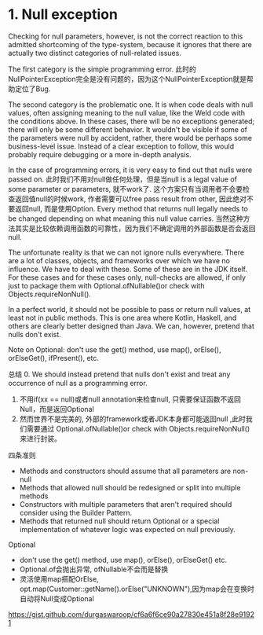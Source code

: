 # 1. Null exception
Checking for null parameters, however, is not the correct reaction to this admitted shortcoming of the type-system, because it ignores that there are actually two distinct categories of null-related issues.

The first category is the simple programming error. 此时的NullPointerException完全是没有问题的，因为这个NullPointerException就是帮助定位了Bug.

The second category is the problematic one. It is when code deals with null values, often assigning meaning to the null value, like the Weld code with the conditions above. In these cases, there will be no exceptions generated; there will only be some different behavior. 
It wouldn't be visible if some of the parameters were null by accident, rather, there would be perhaps some business-level issue. Instead of a clear exception to follow, this would probably require debugging or a more in-depth analysis.

In the case of programming errors, it is very easy to find out that nulls were passed on. 
此时我们不用对null做任何处理，但是当null is a legal value of some parameter or parameters, 就不work了.
这个方案只有当调用者不会要检查返回值null的时候work, 作者需要可以free pass result from other, 因此绝对不要返回null, 而是使用Option.
Every method that returns null legally needs to be changed depending on what meaning this null value carries. 
当然这种方法其实是比较依赖调用函数的可靠性，因为我们不确定调用的外部函数是否会返回null.

The unfortunate reality is that we can not ignore nulls everywhere. There are a lot of classes, objects, and frameworks over which we have no influence. We have to deal with these. Some of these are in the JDK itself.
For these cases and for these cases only, null-checks are allowed, if only just to package them with Optional.ofNullable()or check with Objects.requireNonNull().


In a perfect world, it should not be possible to pass or return null values, at least not in public methods.
This is one area where Kotlin, Haskell, and others are clearly better designed than Java. We can, however, pretend that nulls don't exist. 

Note on Optional: don't use the get() method, use map(), orElse(), orElseGet(), ifPresent(), etc.

总结
0. We should instead pretend that nulls don't exist and treat any occurrence of null as a programming error.
1. 不用if(xx == null)或者null annotation来检查null, 只需要保证函数不返回Null，而是返回Optional
2. 然而世界不是完美的, 外部的framework或者JDK本身都可能返回null ,此时我们需要通过 Optional.ofNullable()or check with Objects.requireNonNull()来进行封装。

四条准则
* Methods and constructors should assume that all parameters are non-null
* Methods that allowed null should be redesigned or split into multiple methods
* Constructors with multiple parameters that aren't required should consider using the Builder Pattern.
* Methods that returned null should return Optional or a special implementation of whatever logic was expected on null previously.

Optional 
*  don't use the get() method, use map(), orElse(), orElseGet() etc.
*  Optional.of会抛出异常, ofNullable不会而是替换
*  灵活使用map搭配OrElse, opt.map(Customer::getName().orElse("UNKNOWN"),因为map会在变换时自动将Null变成Optional

https://gist.github.com/durgaswaroop/cf6a6f6ce90a27830e451a8f28e91921